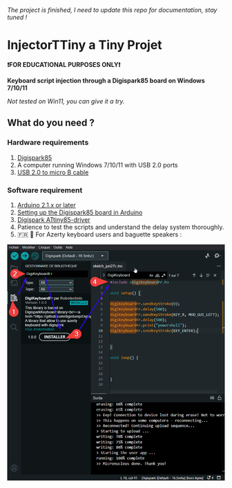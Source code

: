 _The project is finished, I need to update this repo for documentation, stay tuned !_ 

# InjectorTTiny a Tiny Projet 

**❗FOR EDUCATIONAL PURPOSES ONLY❗** 

**Keyboard script injection through a Digispark85 board on Windows 7/10/11**

 _Not tested on Win11, you can give it a try._

## What do you need ?

### Hardware requirements
1. [Digispark85](https://tinyurl.com/mucj8mj6)
2. A computer running Windows 7/10/11 with USB 2.0 ports   
3. [USB 2.0 to micro B cable](https://tinyurl.com/29yunamb)

### Software requirement 
1.  [Arduino 2.1.x or later](https://www.arduino.cc/en/software)
2.  [Setting up the Digispark85 board in Arduino ](https://tinyurl.com/bdewvcpy)
3.  [Digispark ATtiny85-driver](https://github.com/digistump/DigistumpArduino/releases/download/1.6.7/Digistump.Drivers.zip)
4.  Patience to test the scripts and understand the delay system thoroughly. 
5. 🇫🇷 🍞 For Azerty keyboard users and baguette speakers :
   
![Walktrough to setup DigikeyboardFr](https://github.com/aurmtn/InjectorTTiny/blob/main/tuto%20DigiKeyboardFR.png)







